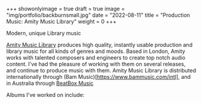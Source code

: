 +++
showonlyimage = true
draft = true
image = "img/portfolio/backburnsmall.jpg"
date = "2022-08-11"
title = "Production Music: Amity Music Library"
weight = 0
+++

Modern, unique Library music

<!--more-->

[Amity Music Library](https://amity.media/) produces high quality, instantly usable production and library music for all kinds of genres and moods. Based in London, Amity works with talented composers and engineers to create top notch audio content. I've had the pleasure of working with them on several releases, and continue to produce music with them. Amity Music Library is distributed internationally through (Bam Music)[https://www.bammusic.com/intl], and in Australia through [BeatBox Music](https://www.newbeatbox.com/)

Albums I've worked on include:




